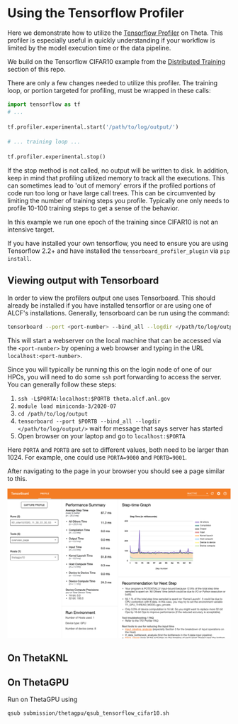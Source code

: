 # Using the Tensorflow Profiler

Here we demonstrate how to utilize the [Tensorflow Profiler](https://www.tensorflow.org/guide/profiler) on Theta. This profiler is especially useful in quickly understanding if your workflow is limited by the model execution time or the data pipeline.

We build on the Tensorflow CIFAR10 example from the [Distributed Training](../../01_distributedDeepLearning/Horovod/) section of this repo.

There are only a few changes needed to utilize this profiler. The training loop, or portion targeted for profiling, must be wrapped in these calls:
```python
import tensorflow as tf
# ...

tf.profiler.experimental.start('/path/to/log/output/')

# ... training loop ...

tf.profiler.experimental.stop()
```

If the stop method is not called, no output will be written to disk. In addition, keep in mind that profiling utilized memory to track all the executions. This can sometimes lead to 'out of memory' errors if the profiled portions of code run too long or have large call trees. This can be circumvented by limiting the number of training steps you profile. Typically one only needs to profile 10-100 training steps to get a sense of the behavior.

In this example we run one epoch of the training since CIFAR10 is not an intensive target.

If you have installed your own tensorflow, you need to ensure you are using Tensorflow 2.2+ and have installed the `tensorboard_profiler_plugin` via `pip install`.

## Viewing output with Tensorboard

In order to view the profilers output one uses Tensorboard. This should already be installed if you have installed tensorflor or are using one of ALCF's installations. Generally, tensorboard can be run using the command:
```bash
tensorboard --port <port-number> --bind_all --logdir </path/to/log/output/>
```

This will start a webserver on the local machine that can be accessed via the `<port-number>` by opening a web browser and typing in the URL `localhost:<port-number>`.

Since you will typically be running this on the login node of one of our HPCs, you will need to do some `ssh` port forwarding to access the server. You can generally follow these steps:
1. `ssh -L$PORTA:localhost:$PORTB theta.alcf.anl.gov`
2. `module load miniconda-3/2020-07`
3. `cd /path/to/log/output`
4. `tensorboard --port $PORTB --bind_all --logdir </path/to/log/output/>`  wait for message that says server has started
5. Open browser on your laptop and go to `localhost:$PORTA`

Here `PORTA` and `PORTB` are set to different values, both need to be larger than 1024. For example, one could use `PORTA=9000` and `PORTB=9001`.

After navigating to the page in your browser you should see a page similar to this.

![tensorboard_overview](images/tensorboard_overview.png)


## On ThetaKNL


## On ThetaGPU

Run on ThetaGPU using
```bash
qsub submission/thetagpu/qsub_tensorflow_cifar10.sh
```

